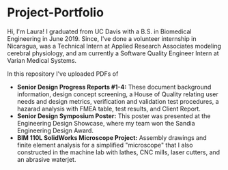 # Project-Portfolio
Hi, I'm Laura! I graduated from UC Davis with a B.S. in Biomedical Engineering in June 2019. Since, I've done a volunteer internship in Nicaragua, was a Technical Intern at Applied Research Associates modeling cerebral physiology, and am currently a Software Quality Engineer Intern at Varian Medical Systems. 

In this repository I've uploaded PDFs of
- **Senior Design Progress Reports #1-4:** These document background information, design concept screening, a House of Quality relating user needs and design metrics, verification and validation test procedures, a hazarad analysis with FMEA table, test results, and Client Report.
- **Senior Design Symposium Poster:** This poster was presented at the Engineering Design Showcase, where my team won the Sandia Engineering Design Award.
- **BIM 110L SolidWorks Microscope Project:** Assembly drawings and finite element analysis for a simplified "microscope" that I also constructed in the machine lab with lathes, CNC mills, laser cutters, and an abrasive waterjet. 
